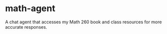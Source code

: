# math-agent
A chat agent that accesses my Math 260 book and class resources for more accurate responses.
